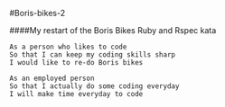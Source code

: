 #Boris-bikes-2

####My restart of the Boris Bikes Ruby and Rspec kata

```
As a person who likes to code
So that I can keep my coding skills sharp
I would like to re-do Boris bikes

As an employed person
So that I actually do some coding everyday
I will make time everyday to code
```
